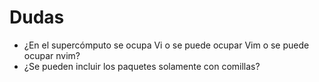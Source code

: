 # Dudas
- ¿En el supercómputo se ocupa Vi o se puede ocupar Vim o se puede ocupar nvim?
- ¿Se pueden incluir los paquetes solamente con comillas?
